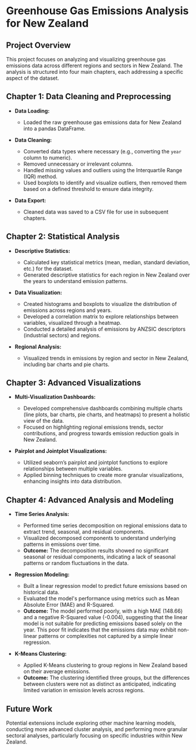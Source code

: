 # Greenhouse Gas Emissions Analysis for New Zealand

## Project Overview
This project focuses on analyzing and visualizing greenhouse gas emissions data across different regions and sectors in New Zealand. The analysis is structured into four main chapters, each addressing a specific aspect of the dataset.

## Chapter 1: Data Cleaning and Preprocessing
- **Data Loading:** 
  - Loaded the raw greenhouse gas emissions data for New Zealand into a pandas DataFrame.
  
- **Data Cleaning:**
  - Converted data types where necessary (e.g., converting the `year` column to numeric).
  - Removed unnecessary or irrelevant columns.
  - Handled missing values and outliers using the Interquartile Range (IQR) method.
  - Used boxplots to identify and visualize outliers, then removed them based on a defined threshold to ensure data integrity.

- **Data Export:**
  - Cleaned data was saved to a CSV file for use in subsequent chapters.

## Chapter 2: Statistical Analysis
- **Descriptive Statistics:**
  - Calculated key statistical metrics (mean, median, standard deviation, etc.) for the dataset.
  - Generated descriptive statistics for each region in New Zealand over the years to understand emission patterns.

- **Data Visualization:**
  - Created histograms and boxplots to visualize the distribution of emissions across regions and years.
  - Developed a correlation matrix to explore relationships between variables, visualized through a heatmap.
  - Conducted a detailed analysis of emissions by ANZSIC descriptors (industrial sectors) and regions.

- **Regional Analysis:**
  - Visualized trends in emissions by region and sector in New Zealand, including bar charts and pie charts.

## Chapter 3: Advanced Visualizations
- **Multi-Visualization Dashboards:**
  - Developed comprehensive dashboards combining multiple charts (line plots, bar charts, pie charts, and heatmaps) to present a holistic view of the data.
  - Focused on highlighting regional emissions trends, sector contributions, and progress towards emission reduction goals in New Zealand.

- **Pairplot and Jointplot Visualizations:**
  - Utilized seaborn’s pairplot and jointplot functions to explore relationships between multiple variables.
  - Applied binning techniques to create more granular visualizations, enhancing insights into data distribution.

## Chapter 4: Advanced Analysis and Modeling
- **Time Series Analysis:**
  - Performed time series decomposition on regional emissions data to extract trend, seasonal, and residual components.
  - Visualized decomposed components to understand underlying patterns in emissions over time.
  - **Outcome:** The decomposition results showed no significant seasonal or residual components, indicating a lack of seasonal patterns or random fluctuations in the data.

- **Regression Modeling:**
  - Built a linear regression model to predict future emissions based on historical data.
  - Evaluated the model's performance using metrics such as Mean Absolute Error (MAE) and R-Squared.
  - **Outcome:** The model performed poorly, with a high MAE (148.66) and a negative R-Squared value (-0.004), suggesting that the linear model is not suitable for predicting emissions based solely on the year. This poor fit indicates that the emissions data may exhibit non-linear patterns or complexities not captured by a simple linear regression.

- **K-Means Clustering:**
  - Applied K-Means clustering to group regions in New Zealand based on their average emissions.
  - **Outcome:** The clustering identified three groups, but the differences between clusters were not as distinct as anticipated, indicating limited variation in emission levels across regions.

## Future Work
Potential extensions include exploring other machine learning models, conducting more advanced cluster analysis, and performing more granular sectoral analyses, particularly focusing on specific industries within New Zealand.
